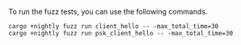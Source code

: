 To run the fuzz tests, you can use the following commands.
```shell
cargo +nightly fuzz run client_hello -- -max_total_time=30
cargo +nightly fuzz run psk_client_hello -- -max_total_time=30
```